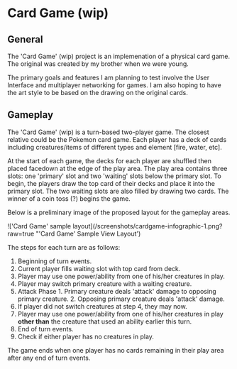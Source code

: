 # Card Game (wip)
## General
The 'Card Game' (wip) project is an implemenation of a physical card game. The original was created by my brother when we were young. 

The primary goals and features I am planning to test involve the User Interface and multiplayer networking for games. I am also hoping to have the art style to be based on the drawing on the original cards. 

## Gameplay

The 'Card Game' (wip) is a turn-based two-player game. The closest relative could be the Pokemon card game. Each player has a deck of cards including creatures/items of different types and element [fire, water, etc].

At the start of each game, the decks for each player are shuffled then placed facedown at the edge of the play area. The play area contains three slots: one 'primary' slot and two 'waiting' slots below the primary slot. To begin, the players draw the top card of their decks and place it into the primary slot. The two waiting slots are also filled by drawing two cards. The winner of a coin toss (?) begins the game. 

Below is a preliminary image of the proposed layout for the gameplay areas.

!['Card Game' sample layout](/screenshots/cardgame-infographic-1.png?raw=true "'Card Game' Sample View Layout')

The steps for each turn are as follows:

  1. Beginning of turn events.
  2. Current player fills waiting slot with top card from deck.
  3. Player may use one power/ability from one of his/her creatures in play.
  4. Player may switch primary creature with a waiting creature.
  5. Attack Phase 
    1. Primary creature deals 'attack' damage to opposing primary creature.
    2. Opposing primary creature deals 'attack' damage.
  6. If player did not switch creatures at step 4, they may now.
  7. Player may use one power/ability from one of his/her creatures in play **other than** the creature that used an ability earlier this turn. 
  8. End of turn events.
  9. Check if either player has no creatures in play.

The game ends when one player has no cards remaining in their play area after any end of turn events.
 
